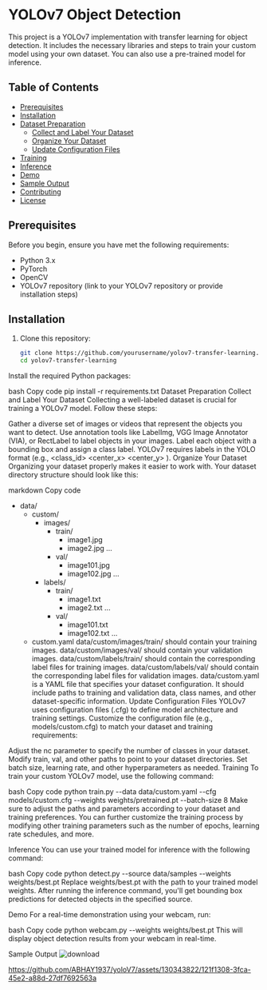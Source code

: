 # YOLOv7 Object Detection

This project is a YOLOv7 implementation with transfer learning for object detection. It includes the necessary libraries and steps to train your custom model using your own dataset. You can also use a pre-trained model for inference.

## Table of Contents

- [Prerequisites](#prerequisites)
- [Installation](#installation)
- [Dataset Preparation](#dataset-preparation)
  - [Collect and Label Your Dataset](#collect-and-label-your-dataset)
  - [Organize Your Dataset](#organize-your-dataset)
  - [Update Configuration Files](#update-configuration-files)
- [Training](#training)
- [Inference](#inference)
- [Demo](#demo)
- [Sample Output](#sample-output)
- [Contributing](#contributing)
- [License](#license)

## Prerequisites

Before you begin, ensure you have met the following requirements:

- Python 3.x
- PyTorch
- OpenCV
- YOLOv7 repository (link to your YOLOv7 repository or provide installation steps)

## Installation

1. Clone this repository:

   ```bash
   git clone https://github.com/yourusername/yolov7-transfer-learning.git
   cd yolov7-transfer-learning
Install the required Python packages:

bash
Copy code
pip install -r requirements.txt
Dataset Preparation
Collect and Label Your Dataset
Collecting a well-labeled dataset is crucial for training a YOLOv7 model. Follow these steps:

Gather a diverse set of images or videos that represent the objects you want to detect.
Use annotation tools like LabelImg, VGG Image Annotator (VIA), or RectLabel to label objects in your images.
Label each object with a bounding box and assign a class label. YOLOv7 requires labels in the YOLO format (e.g., <class_id> <center_x> <center_y> <width> <height>).
Organize Your Dataset
Organizing your dataset properly makes it easier to work with. Your dataset directory structure should look like this:

markdown
Copy code
- data/
  - custom/
    - images/
      - train/
        - image1.jpg
        - image2.jpg
        ...
      - val/
        - image101.jpg
        - image102.jpg
        ...
    - labels/
      - train/
        - image1.txt
        - image2.txt
        ...
      - val/
        - image101.txt
        - image102.txt
        ...
  - custom.yaml
data/custom/images/train/ should contain your training images.
data/custom/images/val/ should contain your validation images.
data/custom/labels/train/ should contain the corresponding label files for training images.
data/custom/labels/val/ should contain the corresponding label files for validation images.
data/custom.yaml is a YAML file that specifies your dataset configuration. It should include paths to training and validation data, class names, and other dataset-specific information.
Update Configuration Files
YOLOv7 uses configuration files (.cfg) to define model architecture and training settings. Customize the configuration file (e.g., models/custom.cfg) to match your dataset and training requirements:

Adjust the nc parameter to specify the number of classes in your dataset.
Modify train, val, and other paths to point to your dataset directories.
Set batch size, learning rate, and other hyperparameters as needed.
Training
To train your custom YOLOv7 model, use the following command:

bash
Copy code
python train.py --data data/custom.yaml --cfg models/custom.cfg --weights weights/pretrained.pt --batch-size 8
Make sure to adjust the paths and parameters according to your dataset and training preferences. You can further customize the training process by modifying other training parameters such as the number of epochs, learning rate schedules, and more.

Inference
You can use your trained model for inference with the following command:

bash
Copy code
python detect.py --source data/samples --weights weights/best.pt
Replace weights/best.pt with the path to your trained model weights. After running the inference command, you'll get bounding box predictions for detected objects in the specified source.

Demo
For a real-time demonstration using your webcam, run:

bash
Copy code
python webcam.py --weights weights/best.pt
This will display object detection results from your webcam in real-time.

Sample Output
![download](https://github.com/ABHAY1937/yoloV7/assets/130343822/2d67118d-cd1c-4cdc-8596-2c8aad3af2c4)


https://github.com/ABHAY1937/yoloV7/assets/130343822/121f1308-3fca-45e2-a88d-27df7692563a


